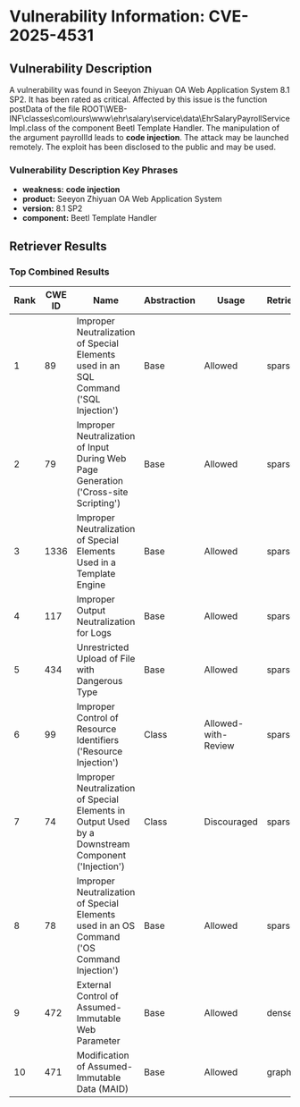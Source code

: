 # Vulnerability Information: CVE-2025-4531

## Vulnerability Description
A vulnerability was found in Seeyon Zhiyuan OA Web Application System 8.1 SP2. It has been rated as critical. Affected by this issue is the function postData of the file ROOT\\WEB-INF\\classes\\com\\ours\\www\\ehr\\salary\\service\\data\\EhrSalaryPayrollServiceImpl.class of the component Beetl Template Handler. The manipulation of the argument payrollId leads to **code injection**. The attack may be launched remotely. The exploit has been disclosed to the public and may be used.

### Vulnerability Description Key Phrases
- **weakness:** **code injection**
- **product:** Seeyon Zhiyuan OA Web Application System
- **version:** 8.1 SP2
- **component:** Beetl Template Handler

## Retriever Results

### Top Combined Results

| Rank | CWE ID | Name | Abstraction | Usage  | Retrievers | Individual Scores |
|------|--------|------|-------------|-------|------------|-------------------|
| 1 | 89 | Improper Neutralization of Special Elements used in an SQL Command ('SQL Injection') | Base | Allowed | sparse | 0.468 |
| 2 | 79 | Improper Neutralization of Input During Web Page Generation ('Cross-site Scripting') | Base | Allowed | sparse | 0.443 |
| 3 | 1336 | Improper Neutralization of Special Elements Used in a Template Engine | Base | Allowed | sparse | 0.398 |
| 4 | 117 | Improper Output Neutralization for Logs | Base | Allowed | sparse | 0.394 |
| 5 | 434 | Unrestricted Upload of File with Dangerous Type | Base | Allowed | sparse | 0.366 |
| 6 | 99 | Improper Control of Resource Identifiers ('Resource Injection') | Class | Allowed-with-Review | sparse | 0.365 |
| 7 | 74 | Improper Neutralization of Special Elements in Output Used by a Downstream Component ('Injection') | Class | Discouraged | sparse | 0.361 |
| 8 | 78 | Improper Neutralization of Special Elements used in an OS Command ('OS Command Injection') | Base | Allowed | sparse | 0.359 |
| 9 | 472 | External Control of Assumed-Immutable Web Parameter | Base | Allowed | dense | 0.577 |
| 10 | 471 | Modification of Assumed-Immutable Data (MAID) | Base | Allowed | graph | 0.003 |

